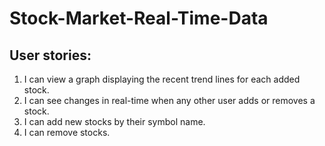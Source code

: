# Stock-Market-Real-Time-Data

## User stories:

1. I can view a graph displaying the recent trend lines for each added stock.
2. I can see changes in real-time when any other user adds or removes a stock.
3. I can add new stocks by their symbol name.
4. I can remove stocks.


